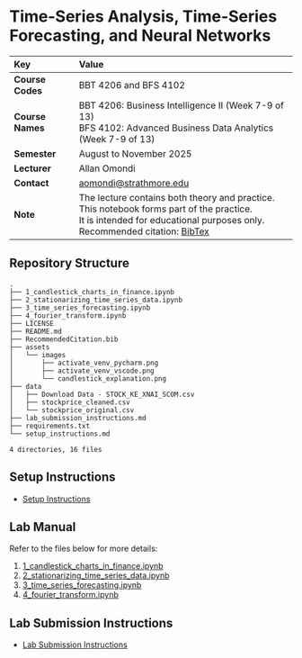 # Time-Series Analysis, Time-Series Forecasting, and Neural Networks

| Key              | Value                                                                                                                                                                                                                                                                                                            |
|:-----------------|:-----------------------------------------------------------------------------------------------------------------------------------------------------------------------------------------------------------------------------------------------------------------------------------------------------------------|
| **Course Codes** | BBT 4206 and BFS 4102                                                                                                                                                                                                                                                                                            |
| **Course Names** | BBT 4206: Business Intelligence II (Week 7-9 of 13)<br>BFS 4102: Advanced Business Data Analytics (Week 7-9 of 13)                                                                                                                                                                                               |
| **Semester**     | August to November 2025                                                                                                                                                                                                                                                                                          |
| **Lecturer**     | Allan Omondi                                                                                                                                                                                                                                                                                                     |
| **Contact**      | aomondi@strathmore.edu                                                                                                                                                                                                                                                                                           |
| **Note**         | The lecture contains both theory and practice.<br/>This notebook forms part of the practice.<br/>It is intended for educational purposes only.<br/>Recommended citation: [BibTex](https://raw.githubusercontent.com/course-files/TimeSeriesForecastingandNeuralNetworks/refs/heads/main/RecommendedCitation.bib) |

## Repository Structure

```text
.
├── 1_candlestick_charts_in_finance.ipynb
├── 2_stationarizing_time_series_data.ipynb
├── 3_time_series_forecasting.ipynb
├── 4_fourier_transform.ipynb
├── LICENSE
├── README.md
├── RecommendedCitation.bib
├── assets
│   └── images
│       ├── activate_venv_pycharm.png
│       ├── activate_venv_vscode.png
│       └── candlestick_explanation.png
├── data
│   ├── Download Data - STOCK_KE_XNAI_SCOM.csv
│   ├── stockprice_cleaned.csv
│   └── stockprice_original.csv
├── lab_submission_instructions.md
├── requirements.txt
└── setup_instructions.md

4 directories, 16 files
```

## Setup Instructions

- [Setup Instructions](setup_instructions.md)

## Lab Manual

Refer to the files below for more details:

1. [1_candlestick_charts_in_finance.ipynb](1_candlestick_charts_in_finance.ipynb)
2. [2_stationarizing_time_series_data.ipynb](2_stationarizing_time_series_data.ipynb)
3. [3_time_series_forecasting.ipynb](3_time_series_forecasting.ipynb)
4. [4_fourier_transform.ipynb](4_fourier_transform.ipynb)

## Lab Submission Instructions

- [Lab Submission Instructions](lab_submission_instructions.md)
